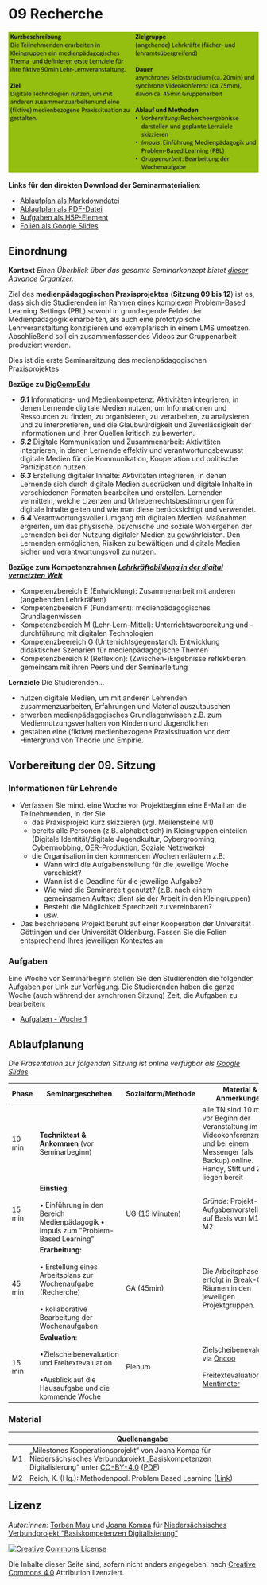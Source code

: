 # 09 Recherche

![](https://raw.githubusercontent.com/Lehrerbildung/Lehrerbildung.github.io/master/GenutzteBilder/Steckbriefe/steckbrief_9.jpg)

**Links für den direkten Download der Seminarmaterialien**:

* [Ablaufplan als Markdowndatei](https://raw.githubusercontent.com/Lehrerbildung/BKD-github/main/static/mds/9-Recherche.md)
* [Ablaufplan als PDF-Datei](https://github.com/Lehrerbildung/BKD-github/raw/main/content/PDFs/9-Recherche.pdf)
* [Aufgaben als H5P-Element](https://github.com/Lehrerbildung/BKD-github/raw/main/content/h5pElemente/9-Recherche.h5p)
* [Folien als Google Slides](https://docs.google.com/presentation/d/1HFnxafUx7LdL8vsarUNpAGdCRrVOwAB3WV9O2al8YbU/edit#slide=id.g9bca3f0860_0_126)  

## Einordnung
**Kontext**
*Einen Überblick über das gesamte Seminarkonzept bietet [dieser Advance Organizer](https://lehrerbildung.github.io/3_-seminarkonzept/ueberblick/).*

Ziel des **medienpädagogischen Praxisprojektes** (**Sitzung 09 bis 12**) ist es, dass sich die Studierenden im Rahmen eines komplexen Problem-Based Learning Settings (PBL) sowohl in grundlegende Felder der Medienpädagogik einarbeiten, als auch eine prototypische Lehrveranstaltung konzipieren und exemplarisch in einem LMS umsetzen.
Abschließend soll ein zusammenfassendes Videos zur  Gruppenarbeit produziert werden.


Dies ist die erste Seminarsitzung des medienpädagogischen Praxisprojektes.



**Bezüge zu [DigCompEdu](https://ec.europa.eu/jrc/en/digcompedu)**
* ***6.1*** Informations- und Medienkompetenz: Aktivitäten integrieren, in denen Lernende digitale Medien nutzen, um Informationen und Ressourcen zu finden, zu organisieren, zu verarbeiten, zu analysieren und zu interpretieren, und die Glaubwürdigkeit und Zuverlässigkeit der Informationen und ihrer Quellen kritisch zu bewerten.
* ***6.2*** Digitale Kommunikation und Zusammenarbeit: Aktivitäten integrieren, in denen Lernende effektiv und verantwortungsbewusst digitale Medien für die Kommunikation, Kooperation und politische Partizipation nutzen.
* ***6.3***  Erstellung digitaler Inhalte: Aktivitäten integrieren, in denen Lernende sich durch digitale Medien ausdrücken und digitale Inhalte in verschiedenen Formaten bearbeiten und erstellen. Lernenden vermitteln, welche Lizenzen und Urheberrechtsbestimmungen für digitale Inhalte gelten und wie man diese berücksichtigt und verwendet.
* ***6.4***  Verantwortungsvoller Umgang mit digitalen Medien: Maßnahmen ergreifen, um das physische, psychische und soziale Wohlergehen der Lernenden bei der Nutzung digitaler Medien zu gewährleisten. Den Lernenden ermöglichen, Risiken zu bewältigen und digitale Medien sicher und verantwortungsvoll zu nutzen.

**Bezüge zum Kompetenzrahmen *[Lehrkräftebildung in der digital vernetzten Welt](http://www.lehrerbildungsverbund-niedersachsen.de/index.php?s=KompetenzrahmenLehrkraeftebildunginderdigitalvernetztenWelt)***

+  Kompetenzbereich E (Entwicklung): Zusammenarbeit mit anderen (angehenden Lehrkräften)
+ Kompetenzbereich F (Fundament): medienpädagogisches Grundlagenwissen
+ Kompetenzbereich M (Lehr-Lern-Mittel): Unterrichtsvorbereitung und -durchführung mit digitalen Technologien
+ Kompetenzbeereich G (Unterrichtsgegenstand): Entwicklung didaktischer Szenarien für medienpädagogische Themen
+ Kompetenzbereich R (Reflexion): (Zwischen-)Ergebnisse reflektieren  gemeinsam mit ihren Peers und der Seminarleitung

 **Lernziele**
 Die Studierenden...

+ nutzen  digitale Medien, um mit anderen Lehrenden zusammenzuarbeiten, Erfahrungen und Material auszutauschen
+ erwerben medienpädagogisches Grundlagenwissen  z.B. zum Mediennutzungsverhalten von Kindern und Jugendlichen
+  gestalten  eine (fiktive) medienbezogene Praxissituation vor dem Hintergrund von Theorie und Empirie.


## Vorbereitung der 09. Sitzung
### Informationen für Lehrende
+   Verfassen Sie mind. eine Woche vor Projektbeginn eine E-Mail an die Teilnehmenden, in der Sie
    +   das Praxisprojekt kurz skizzieren (vgl. Meilensteine M1)
    +   bereits alle Personen (z.B. alphabetisch) in Kleingruppen einteilen (Digitale Identität/digitale Jugendkultur, Cybergrooming, Cybermobbing, OER-Produktion, Soziale Netzwerke)
    +   die Organisation in den kommenden Wochen erläutern z.B.
        + Wann wird die Aufgabenstellung für die jeweilige Woche verschickt?
        + Wann ist die Deadline für die jeweilige Aufgabe?
        +  Wie wird die Seminarzeit genutzt? (z.B. nach einem gemeinsamen Auftakt dient sie der Arbeit in den Kleingruppen)
        + Besteht die Möglichkeit Sprechzeit zu vereinbaren?
        + usw.
+   Das beschriebene Projekt beruht auf einer Kooperation der Universität Göttingen und der Universität Oldenburg. Passen Sie die Folien entsprechend Ihres jeweiligen Kontextes an



### Aufgaben

Eine Woche vor Seminarbeginn stellen Sie den Studierenden die folgenden  Aufgaben per Link zur Verfügung. Die Studierenden haben die ganze Woche (auch während der synchronen Sitzung) Zeit, die Aufgaben zu bearbeiten:

* [Aufgaben - Woche 1](https://lehrerbildung.github.io/5_aufgaben/session9_aufgaben_h5p/)



## Ablaufplanung

*Die Präsentation zur folgenden Sitzung ist online verfügbar als [Google Slides](https://docs.google.com/presentation/d/1HFnxafUx7LdL8vsarUNpAGdCRrVOwAB3WV9O2al8YbU/edit?usp=sharing)*

| Phase | Seminargeschehen | Sozialform/Methode | Material & Anmerkungen |
| -------- | -------- | -------- | -------- |
| 10 min |  **Techniktest & Ankommen** (vor Seminarbeginn) |  |alle TN sind 10 min vor Beginn der Veranstaltung im Videokonferenzraum  und bei einem Messenger (als Backup) online. Handy, Stift und Zettel liegen bereit  |
| 15 min | **Einstieg**: <br></br>  • Einführung in den Bereich Medienpädagogik • Impuls zum "Problem-Based Learning" |UG (15 Minuten) |*Gründe*: Projekt- und Aufgabenvorstellung auf Basis von M1 und M2|
| 45 min | **Erarbeitung:** <br></br>  • Erstellung eines Arbeitsplans zur Wochenaufgabe (Recherche) <br></br> • kollaborative Bearbeitung der Wochenaufgaben | GA (45min) | Die Arbeitsphase erfolgt in Break-Out-Räumen in den jeweiligen Projektgruppen.  |
| 15 min | **Evaluation**: <br></br>•Zielscheibenevaluation und Freitextevaluation <br></br>•Ausblick auf die Hausaufgabe und die kommende Woche | Plenum | Zielscheibenevaluation via [Oncoo](https://oncoo.de/oncoo.php) <br></br> Freitextevaluation via [Mentimeter](https://menti.com/)|



### Material
|  | Quellenangabe |
| -------- | -------- |
| M1     |  „Milestones Kooperationsprojekt“ von Joana Kompa für Niedersächsisches Verbundprojekt „Basiskompetenzen Digitalisierung“ unter [CC-BY-4.0](https://creativecommons.org/licenses/by/4.0/.) ([PDF](https://github.com/Lehrerbildung/BKD-github/raw/main/content/PDFs/10_milestones_cc.pdf)) |
| M2     | Reich, K. (Hg.): Methodenpool. Problem Based Learning ([Link](http://methodenpool.uni-koeln.de/problembased/frameset_vorlage.html))   |



## Lizenz
*Autor:innen:* [Torben Mau](https://www.torbenmau.de) und [Joana Kompa](https://joanakompa.com/) für [Niedersächsisches Verbundprojekt “Basiskompetenzen Digitalisierung”](http://www.lehrerbildungsverbund-niedersachsen.de/index.php?s=ProjektBasiskompetenzenDigitalisierung)

<a rel="license" href="http://creativecommons.org/licenses/by/4.0/"><img alt="Creative Commons License" style="border-width:0" src="https://i.creativecommons.org/l/by/4.0/88x31.png" /></a><br/><p>Die Inhalte dieser Seite sind, sofern nicht anders angegeben, nach <a rel="license" href="http://creativecommons.org/licenses/by/4.0/">Creative Commons 4.0</a> Attribution lizenziert.</p>
